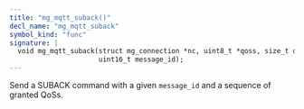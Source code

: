 ```yaml
---
title: "mg_mqtt_suback()"
decl_name: "mg_mqtt_suback"
symbol_kind: "func"
signature: |
  void mg_mqtt_suback(struct mg_connection *nc, uint8_t *qoss, size_t qoss_len,
                      uint16_t message_id);
---
```


Send a SUBACK command with a given `message_id`
and a sequence of granted QoSs. 


